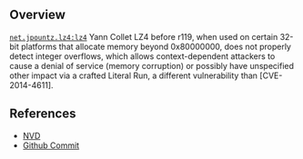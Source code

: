 ## Overview
[`net.jpountz.lz4:lz4`](http://search.maven.org/#search%7Cga%7C1%7Ca%3A%22lz4%22)
Yann Collet LZ4 before r119, when used on certain 32-bit platforms that allocate memory beyond 0x80000000, does not properly detect integer overflows, which allows context-dependent attackers to cause a denial of service (memory corruption) or possibly have unspecified other impact via a crafted Literal Run, a different vulnerability than [CVE-2014-4611].

## References
- [NVD](https://web.nvd.nist.gov/view/vuln/detail?vulnId=CVE-2014-4715)
- [Github Commit](https://github.com/jpountz/lz4-java/commit/8090284100232189632d06881cab14e585d4c08e)
